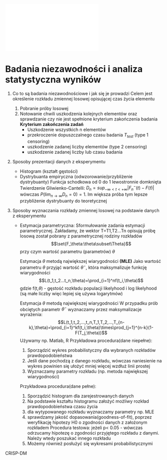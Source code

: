 ![](Notatki/Semestr%203/Niezawodność%20i%20diagnostyka%20układów%20cyfrowych%201/Wykłady/Wykład%203/NIDUC_w4.pdf)

# Badania niezawodności i analiza statystyczna wyników

1. Co to są badania niezawodnościowe i jak się je prowadzi
   Celem jest określenie rozkładu zmiennej losowej opisującej czas życia elementu
	1. Pobranie próby losowej
	2. Notowanie chwili uszkodzenia kolejnych elementów oraz sprawdzanie czy nie jest spełnione kryterium zakończenia badania
   **Kryterium zakończenia zadań**
	   - Uszkodzenie wszystkich n elementów
	   - przekroczenie dopuszczalnego czasu badania $T_{test}$ (type 1 censoring)
	   - uszkodzenie zadanej liczby elementów (type 2 censoring)
	   - uszkodzenie zadanej liczby lub czasu badania
2. Sposoby prezentacji danych z eksperymentu
   - Histogram (kształt gęstości)
   - Dystrybuanta empiryczna (odwzorowanie/przybliżenie dystrybuanty)
     Funkcja schodkowa od 0 do 1 lewostronnie domknięta
     Twierdzenie Gliwienko-Cantelli: $D_n=sup_{-\infty<t<+\infty}|F^-_n(t)-F(t)|$ wówczas $P(\lim_{n\rightarrow\infty}D_n=0)=1$. Im większa próba tym lepsze przybliżenie dystrybuanty do teoretycznej

1. Sposoby wyznaczania rozkłady zmiennej losowej na podstawie danych z eksperymentu
   - Estymacja parametryczna:
     Sformułowanie zadania estymacji parametrycznej. Zakładamy, że wektor T=T1,T2...Tn opisują próbę losową został pobrany z parametrycznej rodziny rozkładów
     $$\set{F_\theta:\theta\subset\Theta}$$
     przy czym wartość parametru (parametrów) $\theta$ 
     
     Estymacja $\theta$ metodą największej wiarygodności **(MLE)**
     Jako wartość parametru $\theta$ przyjąć wartość $\theta^-$, która maksymalizuje funkcję wiarygodności
     $$L(t_1,t_2...t_n,\theta)=\prod_{i=1}^nf(t_i,\theta)$$
     gdzie f(t,$\theta$) - gęstość rozkładu populacji
     likelyhood i log likelyhood (są małe liczby więc lepiej się używa logarytmów)
     
     
     
     Estymacja $\theta$ metodą największej wiarygodności
     W przypadku prób obciętych parametr $\theta^-$ wyznaczamy przez maksymalizacje wyrażenia:
     $$L(t_1,t_2,...,t_n,T_1,T_2,...,T_{n-k},\theta)=\prod_{i=1}^kf(t_i,\theta)\times\prod_{j=1}^{n-k}(1-F(T_j,\theta))$$
     Używamy np. Matlab, R
     Przykładowa procedura(dane niepełne):
     1. Sporządzić wykres probabilistyczny dla wybranych rozkładów prawdopodobieństwa
     2. Jeśli dane pochodzą z danego rozkładu, wówczas naniesienie na wykres powinien się ułożyć mniej więcej wzdłuż linii prostej
     3. Wyznaczamy parametry rozkładu (np. metoda największej wiarygodności)
     
     Przykładowa procedura(dane pełne):
     1. Sporządzić histogram dla zarejestrowanych danych
     2. Na podstawie kształtu histogramu założyć możliwy rozkład prawdopodobieństwa czasu życia
     3. dla wytypowanego rozkładu wyznaczamy parametry np. MLE
     4. sprawdzamy jakość dopasowania(goodness-of-fit), poprzez weryfikację hipotezy H0 o zgodności danych z założonym rozkładem
        Procedura testowa:
        jeżeli p< 0.05 - wówczas odrzucamy hipotezę o zgodności przyjętego rozkładu z danymi. Należy wtedy poszukać innego rozkładu
     5. Możemy również posłużyć się wykresami probabilistycznymi 

CRISP-DM